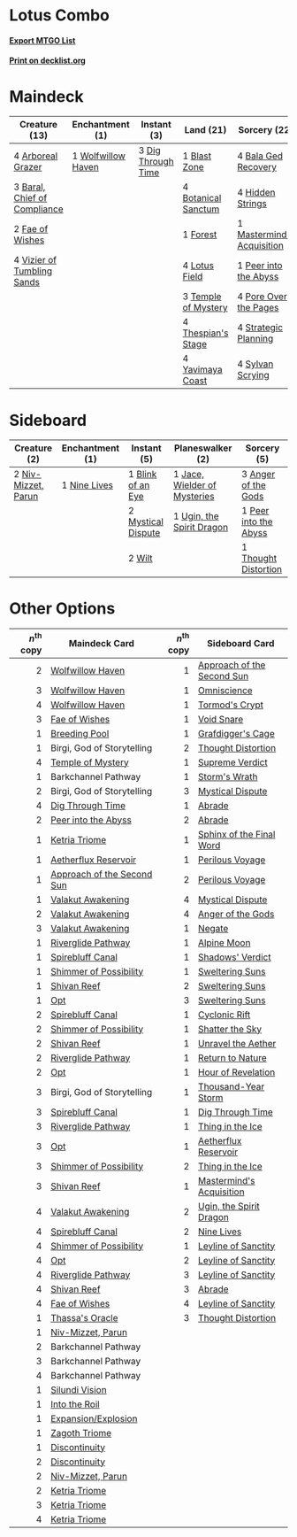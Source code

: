 # Lotus Combo

#### [Export MTGO List](../collection/Lotus%20Combo/Lotus%20Combo.txt)
#### [Print on decklist.org](http://decklist.org/?deckmain=4%09Arboreal%20Grazer%0A4%09Bala%20Ged%20Recovery%0A3%09Baral,%20Chief%20of%20Compliance%0A1%09Blast%20Zone%0A4%09Botanical%20Sanctum%0A3%09Dig%20Through%20Time%0A2%09Fae%20of%20Wishes%0A1%09Forest%0A4%09Hidden%20Strings%0A4%09Lotus%20Field%0A1%09Mastermind's%20Acquisition%0A1%09Peer%20into%20the%20Abyss%0A4%09Pore%20Over%20the%20Pages%0A4%09Strategic%20Planning%0A4%09Sylvan%20Scrying%0A3%09Temple%20of%20Mystery%0A4%09Thespian's%20Stage%0A4%09Vizier%20of%20Tumbling%20Sands%0A1%09Wolfwillow%20Haven%0A4%09Yavimaya%20Coast&deckside=3%09Anger%20of%20the%20Gods%0A1%09Blink%20of%20an%20Eye%0A1%09Jace,%20Wielder%20of%20Mysteries%0A2%09Mystical%20Dispute%0A1%09Nine%20Lives%0A2%09Niv-Mizzet,%20Parun%0A1%09Peer%20into%20the%20Abyss%0A1%09Thought%20Distortion%0A1%09Ugin,%20the%20Spirit%20Dragon%0A2%09Wilt)
# Maindeck

|                                             Creature (13)                                             |                                       Enchantment (1)                                       |                                         Instant (3)                                         |                                          Land (21)                                           |                                            Sorcery (22)                                             |
|-------------------------------------------------------------------------------------------------------|---------------------------------------------------------------------------------------------|---------------------------------------------------------------------------------------------|----------------------------------------------------------------------------------------------|-----------------------------------------------------------------------------------------------------|
|4 [Arboreal Grazer](http://gatherer.wizards.com/Pages/Card/Details.aspx?multiverseid=461076)           |1 [Wolfwillow Haven](http://gatherer.wizards.com/Pages/Card/Details.aspx?multiverseid=476456)|3 [Dig Through Time](http://gatherer.wizards.com/Pages/Card/Details.aspx?multiverseid=386518)|1 [Blast Zone](http://gatherer.wizards.com/Pages/Card/Details.aspx?multiverseid=461171)       |4 [Bala Ged Recovery](http://gatherer.wizards.com/Pages/Card/Details.aspx?multiverseid=491825)       |
|3 [Baral, Chief of Compliance](http://gatherer.wizards.com/Pages/Card/Details.aspx?multiverseid=423695)|                                                                                             |                                                                                             |4 [Botanical Sanctum](http://gatherer.wizards.com/Pages/Card/Details.aspx?multiverseid=417817)|4 [Hidden Strings](http://gatherer.wizards.com/Pages/Card/Details.aspx?multiverseid=369021)          |
|2 [Fae of Wishes](http://gatherer.wizards.com/Pages/Card/Details.aspx?multiverseid=473006)             |                                                                                             |                                                                                             |1 [Forest](http://gatherer.wizards.com/Pages/Card/Details.aspx?multiverseid=439860)           |1 [Mastermind's Acquisition](http://gatherer.wizards.com/Pages/Card/Details.aspx?multiverseid=439734)|
|4 [Vizier of Tumbling Sands](http://gatherer.wizards.com/Pages/Card/Details.aspx?multiverseid=426777)  |                                                                                             |                                                                                             |4 [Lotus Field](http://gatherer.wizards.com/Pages/Card/Details.aspx?multiverseid=467003)      |1 [Peer into the Abyss](http://gatherer.wizards.com/Pages/Card/Details.aspx?multiverseid=485440)     |
|                                                                                                       |                                                                                             |                                                                                             |3 [Temple of Mystery](http://gatherer.wizards.com/Pages/Card/Details.aspx?multiverseid=373571)|4 [Pore Over the Pages](http://gatherer.wizards.com/Pages/Card/Details.aspx?multiverseid=409604)     |
|                                                                                                       |                                                                                             |                                                                                             |4 [Thespian's Stage](http://gatherer.wizards.com/Pages/Card/Details.aspx?multiverseid=366353) |4 [Strategic Planning](http://gatherer.wizards.com/Pages/Card/Details.aspx?multiverseid=376525)      |
|                                                                                                       |                                                                                             |                                                                                             |4 [Yavimaya Coast](http://gatherer.wizards.com/Pages/Card/Details.aspx?multiverseid=129810)   |4 [Sylvan Scrying](http://gatherer.wizards.com/Pages/Card/Details.aspx?multiverseid=130513)          |


# Sideboard

|                                         Creature (2)                                         |                                    Enchantment (1)                                    |                                         Instant (5)                                         |                                           Planeswalker (2)                                            |                                          Sorcery (5)                                           |
|----------------------------------------------------------------------------------------------|---------------------------------------------------------------------------------------|---------------------------------------------------------------------------------------------|-------------------------------------------------------------------------------------------------------|------------------------------------------------------------------------------------------------|
|2 [Niv-Mizzet, Parun](http://gatherer.wizards.com/Pages/Card/Details.aspx?multiverseid=452942)|1 [Nine Lives](http://gatherer.wizards.com/Pages/Card/Details.aspx?multiverseid=485351)|1 [Blink of an Eye](http://gatherer.wizards.com/Pages/Card/Details.aspx?multiverseid=442934) |1 [Jace, Wielder of Mysteries](http://gatherer.wizards.com/Pages/Card/Details.aspx?multiverseid=460981)|3 [Anger of the Gods](http://gatherer.wizards.com/Pages/Card/Details.aspx?multiverseid=438682)  |
|                                                                                              |                                                                                       |2 [Mystical Dispute](http://gatherer.wizards.com/Pages/Card/Details.aspx?multiverseid=473020)|1 [Ugin, the Spirit Dragon](http://gatherer.wizards.com/Pages/Card/Details.aspx?multiverseid=391948)   |1 [Peer into the Abyss](http://gatherer.wizards.com/Pages/Card/Details.aspx?multiverseid=485440)|
|                                                                                              |                                                                                       |2 [Wilt](http://gatherer.wizards.com/Pages/Card/Details.aspx?multiverseid=479696)            |                                                                                                       |1 [Thought Distortion](http://gatherer.wizards.com/Pages/Card/Details.aspx?multiverseid=466871) |


# Other Options

|*n*<sup>th</sup> copy|                                            Maindeck Card                                            |*n*<sup>th</sup> copy|                                           Sideboard Card                                            |
|--------------------:|-----------------------------------------------------------------------------------------------------|--------------------:|-----------------------------------------------------------------------------------------------------|
|                    2|[Wolfwillow Haven](http://gatherer.wizards.com/Pages/Card/Details.aspx?multiverseid=476456)          |                    1|[Approach of the Second Sun](http://gatherer.wizards.com/Pages/Card/Details.aspx?multiverseid=426706)|
|                    3|[Wolfwillow Haven](http://gatherer.wizards.com/Pages/Card/Details.aspx?multiverseid=476456)          |                    1|[Omniscience](http://gatherer.wizards.com/Pages/Card/Details.aspx?multiverseid=288937)               |
|                    4|[Wolfwillow Haven](http://gatherer.wizards.com/Pages/Card/Details.aspx?multiverseid=476456)          |                    1|[Tormod's Crypt](http://gatherer.wizards.com/Pages/Card/Details.aspx?multiverseid=389723)            |
|                    3|[Fae of Wishes](http://gatherer.wizards.com/Pages/Card/Details.aspx?multiverseid=473006)             |                    1|[Void Snare](http://gatherer.wizards.com/Pages/Card/Details.aspx?multiverseid=383429)                |
|                    1|[Breeding Pool](http://gatherer.wizards.com/Pages/Card/Details.aspx?multiverseid=97088)              |                    1|[Grafdigger's Cage](http://gatherer.wizards.com/Pages/Card/Details.aspx?multiverseid=278452)         |
|                    1|Birgi, God of Storytelling                                                                           |                    2|[Thought Distortion](http://gatherer.wizards.com/Pages/Card/Details.aspx?multiverseid=466871)        |
|                    4|[Temple of Mystery](http://gatherer.wizards.com/Pages/Card/Details.aspx?multiverseid=373571)         |                    1|[Supreme Verdict](http://gatherer.wizards.com/Pages/Card/Details.aspx?multiverseid=438776)           |
|                    1|Barkchannel Pathway                                                                                  |                    1|[Storm's Wrath](http://gatherer.wizards.com/Pages/Card/Details.aspx?multiverseid=476408)             |
|                    2|Birgi, God of Storytelling                                                                           |                    3|[Mystical Dispute](http://gatherer.wizards.com/Pages/Card/Details.aspx?multiverseid=473020)          |
|                    4|[Dig Through Time](http://gatherer.wizards.com/Pages/Card/Details.aspx?multiverseid=386518)          |                    1|[Abrade](http://gatherer.wizards.com/Pages/Card/Details.aspx?multiverseid=430772)                    |
|                    2|[Peer into the Abyss](http://gatherer.wizards.com/Pages/Card/Details.aspx?multiverseid=485440)       |                    2|[Abrade](http://gatherer.wizards.com/Pages/Card/Details.aspx?multiverseid=430772)                    |
|                    1|[Ketria Triome](http://gatherer.wizards.com/Pages/Card/Details.aspx?multiverseid=479770)             |                    1|[Sphinx of the Final Word](http://gatherer.wizards.com/Pages/Card/Details.aspx?multiverseid=407573)  |
|                    1|[Aetherflux Reservoir](http://gatherer.wizards.com/Pages/Card/Details.aspx?multiverseid=417765)      |                    1|[Perilous Voyage](http://gatherer.wizards.com/Pages/Card/Details.aspx?multiverseid=435219)           |
|                    1|[Approach of the Second Sun](http://gatherer.wizards.com/Pages/Card/Details.aspx?multiverseid=426706)|                    2|[Perilous Voyage](http://gatherer.wizards.com/Pages/Card/Details.aspx?multiverseid=435219)           |
|                    1|[Valakut Awakening](http://gatherer.wizards.com/Pages/Card/Details.aspx?multiverseid=491818)         |                    4|[Mystical Dispute](http://gatherer.wizards.com/Pages/Card/Details.aspx?multiverseid=473020)          |
|                    2|[Valakut Awakening](http://gatherer.wizards.com/Pages/Card/Details.aspx?multiverseid=491818)         |                    4|[Anger of the Gods](http://gatherer.wizards.com/Pages/Card/Details.aspx?multiverseid=438682)         |
|                    3|[Valakut Awakening](http://gatherer.wizards.com/Pages/Card/Details.aspx?multiverseid=491818)         |                    1|[Negate](http://gatherer.wizards.com/Pages/Card/Details.aspx?multiverseid=423707)                    |
|                    1|[Riverglide Pathway](http://gatherer.wizards.com/Pages/Card/Details.aspx?multiverseid=491920)        |                    1|[Alpine Moon](http://gatherer.wizards.com/Pages/Card/Details.aspx?multiverseid=447264)               |
|                    1|[Spirebluff Canal](http://gatherer.wizards.com/Pages/Card/Details.aspx?multiverseid=417822)          |                    1|[Shadows' Verdict](http://gatherer.wizards.com/Pages/Card/Details.aspx?multiverseid=491762)          |
|                    1|[Shimmer of Possibility](http://gatherer.wizards.com/Pages/Card/Details.aspx?multiverseid=457195)    |                    1|[Sweltering Suns](http://gatherer.wizards.com/Pages/Card/Details.aspx?multiverseid=426851)           |
|                    1|[Shivan Reef](http://gatherer.wizards.com/Pages/Card/Details.aspx?multiverseid=129731)               |                    2|[Sweltering Suns](http://gatherer.wizards.com/Pages/Card/Details.aspx?multiverseid=426851)           |
|                    1|[Opt](http://gatherer.wizards.com/Pages/Card/Details.aspx?multiverseid=442948)                       |                    3|[Sweltering Suns](http://gatherer.wizards.com/Pages/Card/Details.aspx?multiverseid=426851)           |
|                    2|[Spirebluff Canal](http://gatherer.wizards.com/Pages/Card/Details.aspx?multiverseid=417822)          |                    1|[Cyclonic Rift](http://gatherer.wizards.com/Pages/Card/Details.aspx?multiverseid=389477)             |
|                    2|[Shimmer of Possibility](http://gatherer.wizards.com/Pages/Card/Details.aspx?multiverseid=457195)    |                    1|[Shatter the Sky](http://gatherer.wizards.com/Pages/Card/Details.aspx?multiverseid=476288)           |
|                    2|[Shivan Reef](http://gatherer.wizards.com/Pages/Card/Details.aspx?multiverseid=129731)               |                    1|[Unravel the Aether](http://gatherer.wizards.com/Pages/Card/Details.aspx?multiverseid=378515)        |
|                    2|[Riverglide Pathway](http://gatherer.wizards.com/Pages/Card/Details.aspx?multiverseid=491920)        |                    1|[Return to Nature](http://gatherer.wizards.com/Pages/Card/Details.aspx?multiverseid=461102)          |
|                    2|[Opt](http://gatherer.wizards.com/Pages/Card/Details.aspx?multiverseid=442948)                       |                    1|[Hour of Revelation](http://gatherer.wizards.com/Pages/Card/Details.aspx?multiverseid=430704)        |
|                    3|Birgi, God of Storytelling                                                                           |                    1|[Thousand-Year Storm](http://gatherer.wizards.com/Pages/Card/Details.aspx?multiverseid=452957)       |
|                    3|[Spirebluff Canal](http://gatherer.wizards.com/Pages/Card/Details.aspx?multiverseid=417822)          |                    1|[Dig Through Time](http://gatherer.wizards.com/Pages/Card/Details.aspx?multiverseid=386518)          |
|                    3|[Riverglide Pathway](http://gatherer.wizards.com/Pages/Card/Details.aspx?multiverseid=491920)        |                    1|[Thing in the Ice](http://gatherer.wizards.com/Pages/Card/Details.aspx?multiverseid=409836)          |
|                    3|[Opt](http://gatherer.wizards.com/Pages/Card/Details.aspx?multiverseid=442948)                       |                    1|[Aetherflux Reservoir](http://gatherer.wizards.com/Pages/Card/Details.aspx?multiverseid=417765)      |
|                    3|[Shimmer of Possibility](http://gatherer.wizards.com/Pages/Card/Details.aspx?multiverseid=457195)    |                    2|[Thing in the Ice](http://gatherer.wizards.com/Pages/Card/Details.aspx?multiverseid=409836)          |
|                    3|[Shivan Reef](http://gatherer.wizards.com/Pages/Card/Details.aspx?multiverseid=129731)               |                    1|[Mastermind's Acquisition](http://gatherer.wizards.com/Pages/Card/Details.aspx?multiverseid=439734)  |
|                    4|[Valakut Awakening](http://gatherer.wizards.com/Pages/Card/Details.aspx?multiverseid=491818)         |                    2|[Ugin, the Spirit Dragon](http://gatherer.wizards.com/Pages/Card/Details.aspx?multiverseid=391948)   |
|                    4|[Spirebluff Canal](http://gatherer.wizards.com/Pages/Card/Details.aspx?multiverseid=417822)          |                    2|[Nine Lives](http://gatherer.wizards.com/Pages/Card/Details.aspx?multiverseid=485351)                |
|                    4|[Shimmer of Possibility](http://gatherer.wizards.com/Pages/Card/Details.aspx?multiverseid=457195)    |                    1|[Leyline of Sanctity](http://gatherer.wizards.com/Pages/Card/Details.aspx?multiverseid=204993)       |
|                    4|[Opt](http://gatherer.wizards.com/Pages/Card/Details.aspx?multiverseid=442948)                       |                    2|[Leyline of Sanctity](http://gatherer.wizards.com/Pages/Card/Details.aspx?multiverseid=204993)       |
|                    4|[Riverglide Pathway](http://gatherer.wizards.com/Pages/Card/Details.aspx?multiverseid=491920)        |                    3|[Leyline of Sanctity](http://gatherer.wizards.com/Pages/Card/Details.aspx?multiverseid=204993)       |
|                    4|[Shivan Reef](http://gatherer.wizards.com/Pages/Card/Details.aspx?multiverseid=129731)               |                    3|[Abrade](http://gatherer.wizards.com/Pages/Card/Details.aspx?multiverseid=430772)                    |
|                    4|[Fae of Wishes](http://gatherer.wizards.com/Pages/Card/Details.aspx?multiverseid=473006)             |                    4|[Leyline of Sanctity](http://gatherer.wizards.com/Pages/Card/Details.aspx?multiverseid=204993)       |
|                    1|[Thassa's Oracle](http://gatherer.wizards.com/Pages/Card/Details.aspx?multiverseid=476324)           |                    3|[Thought Distortion](http://gatherer.wizards.com/Pages/Card/Details.aspx?multiverseid=466871)        |
|                    1|[Niv-Mizzet, Parun](http://gatherer.wizards.com/Pages/Card/Details.aspx?multiverseid=452942)         |                     |                                                                                                     |
|                    2|Barkchannel Pathway                                                                                  |                     |                                                                                                     |
|                    3|Barkchannel Pathway                                                                                  |                     |                                                                                                     |
|                    4|Barkchannel Pathway                                                                                  |                     |                                                                                                     |
|                    1|[Silundi Vision](http://gatherer.wizards.com/Pages/Card/Details.aspx?multiverseid=491711)            |                     |                                                                                                     |
|                    1|[Into the Roil](http://gatherer.wizards.com/Pages/Card/Details.aspx?multiverseid=389560)             |                     |                                                                                                     |
|                    1|[Expansion/Explosion](http://gatherer.wizards.com/Pages/Card/Details.aspx?multiverseid=452974)       |                     |                                                                                                     |
|                    1|[Zagoth Triome](http://gatherer.wizards.com/Pages/Card/Details.aspx?multiverseid=479779)             |                     |                                                                                                     |
|                    1|[Discontinuity](http://gatherer.wizards.com/Pages/Card/Details.aspx?multiverseid=488248)             |                     |                                                                                                     |
|                    2|[Discontinuity](http://gatherer.wizards.com/Pages/Card/Details.aspx?multiverseid=488248)             |                     |                                                                                                     |
|                    2|[Niv-Mizzet, Parun](http://gatherer.wizards.com/Pages/Card/Details.aspx?multiverseid=452942)         |                     |                                                                                                     |
|                    2|[Ketria Triome](http://gatherer.wizards.com/Pages/Card/Details.aspx?multiverseid=479770)             |                     |                                                                                                     |
|                    3|[Ketria Triome](http://gatherer.wizards.com/Pages/Card/Details.aspx?multiverseid=479770)             |                     |                                                                                                     |
|                    4|[Ketria Triome](http://gatherer.wizards.com/Pages/Card/Details.aspx?multiverseid=479770)             |                     |                                                                                                     |

